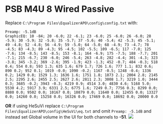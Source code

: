 # PSB M4U 8 Wired Passive
Replace `C:\Program Files\EqualizerAPO\config\config.txt` with:
```
Preamp: -5.1dB
GraphicEQ: 10 -84; 20 -6.0; 22 -6.1; 23 -6.0; 25 -6.0; 26 -6.0; 28 -5.9; 30 -5.9; 32 -5.8; 35 -5.7; 37 -5.6; 40 -5.4; 42 -5.3; 45 -5.1; 49 -4.8; 52 -4.8; 56 -4.9; 59 -5.0; 64 -5.0; 68 -4.9; 73 -4.7; 78 -4.5; 83 -4.3; 89 -4.3; 95 -4.5; 102 -5.5; 109 -6.5; 117 -7.0; 125 -7.6; 134 -8.5; 143 -8.5; 153 -8.1; 164 -6.9; 175 -7.5; 188 -7.7; 201 -7.1; 215 -6.7; 230 -6.0; 246 -5.4; 263 -4.8; 282 -4.4; 301 -4.3; 323 -3.8; 345 -3.2; 369 -2.6; 395 -1.9; 423 -1.3; 452 -0.7; 484 -0.3; 518 0.4; 554 0.8; 593 1.3; 635 1.6; 679 1.7; 726 1.6; 777 1.1; 832 0.6; 890 0.2; 952 0.1; 1019 -0.0; 1090 -0.2; 1167 -0.5; 1248 -0.4; 1336 0.2; 1429 0.8; 1529 1.3; 1636 1.6; 1751 1.8; 1873 2.1; 2004 2.8; 2145 2.5; 2295 2.6; 2455 2.5; 2627 2.6; 2811 2.3; 3008 1.7; 3219 1.0; 3444 0.3; 3685 -0.2; 3943 -0.3; 4219 0.9; 4514 3.0; 4830 4.6; 5168 5.0; 5530 4.2; 5917 3.9; 6331 2.5; 6775 1.6; 7249 0.7; 7756 0.3; 8299 0.0; 8880 0.0; 9502 0.0; 10167 0.0; 10879 0.0; 11640 0.0; 12455 0.0; 13327 0.0; 14260 0.0; 15258 0.0; 16326 0.0; 17469 0.0; 18692 0.0; 20000 0.0
```
**OR** if using HeSuVi replace `C:\Program Files\EqualizerAPO\config\HeSuVi\eq.txt` and omit `Preamp: -5.1dB` and instead set Global volume in the UI for both channels to **-51**.
![](https://raw.githubusercontent.com/jaakkopasanen/AutoEq/master/results/Headphone.com/innerfidelity/onear/PSB%20M4U%208%20Wired%20Passive/PSB%20M4U%208%20Wired%20Passive.png)